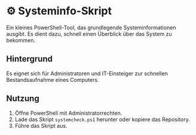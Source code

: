# ⚙ Systeminfo-Skript

Ein kleines PowerShell-Tool, das grundlegende Systeminformationen ausgibt. Es dient dazu, schnell einen Überblick über das System zu bekommen.

## Hintergrund

Es eignet sich für Administratoren und IT-Einsteiger zur schnellen Bestandsaufnahme eines Computers.

## Nutzung

1. Öffne PowerShell mit Administratorrechten.  
2. Lade das Skript `systemcheck.ps1` herunter oder kopiere das Repository.  
3. Führe das Skript aus.

